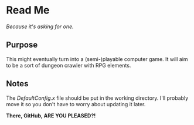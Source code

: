 Read Me
=======

*Because it's asking for one.*

Purpose
-------

This might eventually turn into a (semi-)playable computer game. It will aim to be a sort of dungeon crawler with RPG elements.

Notes
-----

The *DefaultConfig.x* file should be put in the working directory. I'll probably move it so you don't have to worry about updating it later.

**There, GitHub, ARE YOU PLEASED?!**